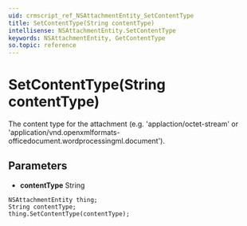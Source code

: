 ```yaml
---
uid: crmscript_ref_NSAttachmentEntity_SetContentType
title: SetContentType(String contentType)
intellisense: NSAttachmentEntity.SetContentType
keywords: NSAttachmentEntity, GetContentType
so.topic: reference
---
```


# SetContentType(String contentType)

The content type for the attachment (e.g. &apos;applaction/octet-stream&apos; or &apos;application/vnd.openxmlformats-officedocument.wordprocessingml.document&apos;).

## Parameters

* **contentType** String

```crmscript
NSAttachmentEntity thing;
String contentType;
thing.SetContentType(contentType);
```

